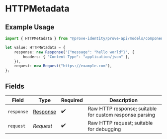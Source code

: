 # HTTPMetadata

## Example Usage

```typescript
import { HTTPMetadata } from "@prove-identity/prove-api/models/components";

let value: HTTPMetadata = {
    response: new Response('{"message": "hello world"}', {
        headers: { "Content-Type": "application/json" },
    }),
    request: new Request("https://example.com"),
};
```

## Fields

| Field                                                                 | Type                                                                  | Required                                                              | Description                                                           |
| --------------------------------------------------------------------- | --------------------------------------------------------------------- | --------------------------------------------------------------------- | --------------------------------------------------------------------- |
| `response`                                                            | [Response](https://developer.mozilla.org/en-US/docs/Web/API/Response) | :heavy_check_mark:                                                    | Raw HTTP response; suitable for custom response parsing               |
| `request`                                                             | *Request*                                                             | :heavy_check_mark:                                                    | Raw HTTP request; suitable for debugging                              |